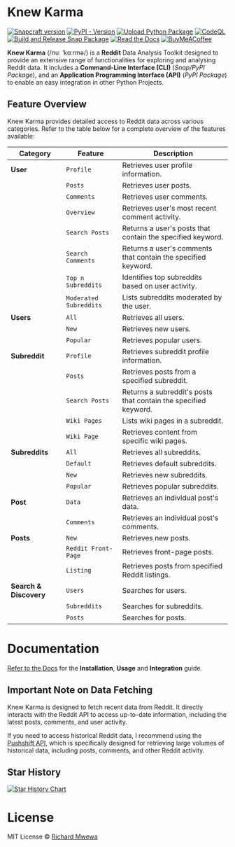 # Knew Karma

[![Snapcraft version](https://img.shields.io/snapcraft/v/knewkarma/latest/stable?logo=snapcraft&color=%23BB431A)](https://snapcraft.io/knewkarma) [![PyPI - Version](https://img.shields.io/pypi/v/knewkarma?logo=pypi&link=https%3A%2F%2Fpypi.org%2Fproject%2Fknewkarma)](https://pypi.org/project/knewkarma) [![Upload Python Package](https://github.com/bellingcat/knewkarma/actions/workflows/python-publish.yml/badge.svg)](https://github.com/bellingcat/knewkarma/actions/workflows/python-publish.yml) [![CodeQL](https://github.com/bellingcat/knewkarma/actions/workflows/codeql.yml/badge.svg)](https://github.com/bellingcat/knewkarma/actions/workflows/codeql.yml) [![Build and Release Snap Package](https://github.com/bellingcat/knewkarma/actions/workflows/snapstore-publish.yml/badge.svg)](https://github.com/bellingcat/knewkarma/actions/workflows/snapstore-publish.yml) [![Read the Docs](https://img.shields.io/readthedocs/knewkarma?logo=readthedocs)](https://knewkarma.readthedocs.io) [![BuyMeACoffee](https://img.shields.io/badge/Buy%20Me%20a%20Coffee-ffdd00?style=flat&logo=buy-me-a-coffee&logoColor=black)](https://buymeacoffee.com/rly0nheart)

**Knew Karma** (/nuː ‘kɑːrmə/) is a **Reddit** Data Analysis Toolkit designed to provide an extensive range of
functionalities for exploring and analysing Reddit data. It includes a **Command-Line Interface (CLI)** (_Snap/PyPI
Package_), and an
**Application Programming Interface (API)** (_PyPI Package_) to enable an easy integration in other Python Projects.

## Feature Overview

Knew Karma provides detailed access to Reddit data across various categories. Refer to the table below for a
complete overview of the features available:

| Category               | Feature                | Description                                                     |
|------------------------|------------------------|-----------------------------------------------------------------|
| **User**               | `Profile`              | Retrieves user profile information.                             |
|                        | `Posts`                | Retrieves user posts.                                           |
|                        | `Comments`             | Retrieves user comments.                                        |
|                        | `Overview`             | Retrieves user's most recent comment activity.                  |
|                        | `Search Posts`         | Returns a user's posts that contain the specified keyword.      |
|                        | `Search Comments`      | Returns a user's comments that contain the specified keyword.   |
|                        | `Top n Subreddits`     | Identifies top subreddits based on user activity.               |
|                        | `Moderated Subreddits` | Lists subreddits moderated by the user.                         |
| **Users**              | `All`                  | Retrieves all users.                                            |
|                        | `New`                  | Retrieves new users.                                            |
|                        | `Popular`              | Retrieves popular users.                                        |
| **Subreddit**          | `Profile`              | Retrieves subreddit profile information.                        |
|                        | `Posts`                | Retrieves posts from a specified subreddit.                     |
|                        | `Search Posts`         | Returns a subreddit's posts that contain the specified keyword. |
|                        | `Wiki Pages`           | Lists wiki pages in a subreddit.                                |
|                        | `Wiki Page`            | Retrieves content from specific wiki pages.                     |
| **Subreddits**         | `All`                  | Retrieves all subreddits.                                       |
|                        | `Default`              | Retrieves default subreddits.                                   |
|                        | `New`                  | Retrieves new subreddits.                                       |
|                        | `Popular`              | Retrieves popular subreddits.                                   |
| **Post**               | `Data`                 | Retrieves an individual post's data.                            |
|                        | `Comments`             | Retrieves an individual post's comments.                        |
| **Posts**              | `New`                  | Retrieves new posts.                                            |
|                        | `Reddit Front-Page`    | Retrieves front-page posts.                                     |
|                        | `Listing`              | Retrieves posts from specified Reddit listings.                 |
| **Search & Discovery** | `Users`                | Searches for users.                                             |
|                        | `Subreddits`           | Searches for subreddits.                                        |
|                        | `Posts`                | Searches for posts.                                             |

# Documentation

[Refer to the Docs](https://knewkarma.readthedocs.io) for the **Installation**, **Usage** and **Integration** guide.

## Important Note on Data Fetching

Knew Karma is designed to fetch recent data from Reddit. It directly interacts with the Reddit API to access up-to-date
information, including the latest posts, comments, and user activity.

If you need to access historical Reddit data, I recommend using the [Pushshift API](https://api.pushshift.io/docs),
which is
specifically designed for retrieving large volumes of historical data, including posts, comments, and
other Reddit activity.

## Star History

<a href="https://star-history.com/#bellingcat/knewkarma&Date">
 <picture>
   <source media="(prefers-color-scheme: dark)" srcset="https://api.star-history.com/svg?repos=bellingcat/knewkarma&type=Date&theme=dark" />
   <source media="(prefers-color-scheme: light)" srcset="https://api.star-history.com/svg?repos=bellingcat/knewkarma&type=Date" />
   <img alt="Star History Chart" src="https://api.star-history.com/svg?repos=bellingcat/knewkarma&type=Date" />
 </picture>
</a>

# License

MIT License © [Richard Mwewa](https://rly0nheart.github.io)

